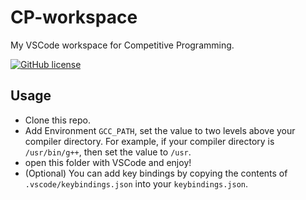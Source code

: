 # CP-workspace
My VSCode workspace for Competitive Programming.

[![GitHub license](https://img.shields.io/badge/license-%20GPL--3.0-informational?style=flat)](https://www.gnu.org/licenses/gpl-3.0.en.html)

## Usage
- Clone this repo.
- Add Environment `GCC_PATH`, set the value to two levels above your compiler directory.
    For example, if your compiler directory is `/usr/bin/g++`, then set the value to `/usr`.
- open this folder with VSCode and enjoy!
- (Optional) You can add key bindings by copying the contents of `.vscode/keybindings.json` into your `keybindings.json`.
